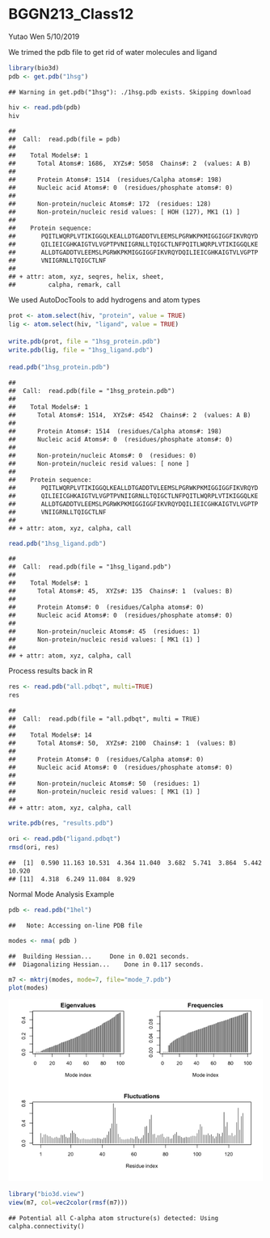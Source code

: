 BGGN213\_Class12
================
Yutao Wen
5/10/2019

We trimed the pdb file to get rid of water molecules and ligand

``` r
library(bio3d)
pdb <- get.pdb("1hsg")
```

    ## Warning in get.pdb("1hsg"): ./1hsg.pdb exists. Skipping download

``` r
hiv <- read.pdb(pdb)
hiv
```

    ## 
    ##  Call:  read.pdb(file = pdb)
    ## 
    ##    Total Models#: 1
    ##      Total Atoms#: 1686,  XYZs#: 5058  Chains#: 2  (values: A B)
    ## 
    ##      Protein Atoms#: 1514  (residues/Calpha atoms#: 198)
    ##      Nucleic acid Atoms#: 0  (residues/phosphate atoms#: 0)
    ## 
    ##      Non-protein/nucleic Atoms#: 172  (residues: 128)
    ##      Non-protein/nucleic resid values: [ HOH (127), MK1 (1) ]
    ## 
    ##    Protein sequence:
    ##       PQITLWQRPLVTIKIGGQLKEALLDTGADDTVLEEMSLPGRWKPKMIGGIGGFIKVRQYD
    ##       QILIEICGHKAIGTVLVGPTPVNIIGRNLLTQIGCTLNFPQITLWQRPLVTIKIGGQLKE
    ##       ALLDTGADDTVLEEMSLPGRWKPKMIGGIGGFIKVRQYDQILIEICGHKAIGTVLVGPTP
    ##       VNIIGRNLLTQIGCTLNF
    ## 
    ## + attr: atom, xyz, seqres, helix, sheet,
    ##         calpha, remark, call

We used AutoDocTools to add hydrogens and atom types

``` r
prot <- atom.select(hiv, "protein", value = TRUE)
lig <- atom.select(hiv, "ligand", value = TRUE)

write.pdb(prot, file = "1hsg_protein.pdb")
write.pdb(lig, file = "1hsg_ligand.pdb")

read.pdb("1hsg_protein.pdb")
```

    ## 
    ##  Call:  read.pdb(file = "1hsg_protein.pdb")
    ## 
    ##    Total Models#: 1
    ##      Total Atoms#: 1514,  XYZs#: 4542  Chains#: 2  (values: A B)
    ## 
    ##      Protein Atoms#: 1514  (residues/Calpha atoms#: 198)
    ##      Nucleic acid Atoms#: 0  (residues/phosphate atoms#: 0)
    ## 
    ##      Non-protein/nucleic Atoms#: 0  (residues: 0)
    ##      Non-protein/nucleic resid values: [ none ]
    ## 
    ##    Protein sequence:
    ##       PQITLWQRPLVTIKIGGQLKEALLDTGADDTVLEEMSLPGRWKPKMIGGIGGFIKVRQYD
    ##       QILIEICGHKAIGTVLVGPTPVNIIGRNLLTQIGCTLNFPQITLWQRPLVTIKIGGQLKE
    ##       ALLDTGADDTVLEEMSLPGRWKPKMIGGIGGFIKVRQYDQILIEICGHKAIGTVLVGPTP
    ##       VNIIGRNLLTQIGCTLNF
    ## 
    ## + attr: atom, xyz, calpha, call

``` r
read.pdb("1hsg_ligand.pdb")
```

    ## 
    ##  Call:  read.pdb(file = "1hsg_ligand.pdb")
    ## 
    ##    Total Models#: 1
    ##      Total Atoms#: 45,  XYZs#: 135  Chains#: 1  (values: B)
    ## 
    ##      Protein Atoms#: 0  (residues/Calpha atoms#: 0)
    ##      Nucleic acid Atoms#: 0  (residues/phosphate atoms#: 0)
    ## 
    ##      Non-protein/nucleic Atoms#: 45  (residues: 1)
    ##      Non-protein/nucleic resid values: [ MK1 (1) ]
    ## 
    ## + attr: atom, xyz, calpha, call

Process results back in R

``` r
res <- read.pdb("all.pdbqt", multi=TRUE) 
res
```

    ## 
    ##  Call:  read.pdb(file = "all.pdbqt", multi = TRUE)
    ## 
    ##    Total Models#: 14
    ##      Total Atoms#: 50,  XYZs#: 2100  Chains#: 1  (values: B)
    ## 
    ##      Protein Atoms#: 0  (residues/Calpha atoms#: 0)
    ##      Nucleic acid Atoms#: 0  (residues/phosphate atoms#: 0)
    ## 
    ##      Non-protein/nucleic Atoms#: 50  (residues: 1)
    ##      Non-protein/nucleic resid values: [ MK1 (1) ]
    ## 
    ## + attr: atom, xyz, calpha, call

``` r
write.pdb(res, "results.pdb")
```

``` r
ori <- read.pdb("ligand.pdbqt")
rmsd(ori, res)
```

    ##  [1]  0.590 11.163 10.531  4.364 11.040  3.682  5.741  3.864  5.442 10.920
    ## [11]  4.318  6.249 11.084  8.929

Normal Mode Analysis Example

``` r
pdb <- read.pdb("1hel")
```

    ##   Note: Accessing on-line PDB file

``` r
modes <- nma( pdb )
```

    ##  Building Hessian...     Done in 0.021 seconds.
    ##  Diagonalizing Hessian...    Done in 0.117 seconds.

``` r
m7 <- mktrj(modes, mode=7, file="mode_7.pdb")
plot(modes)
```

![](BGGN213_Class12_files/figure-markdown_github/unnamed-chunk-5-1.png)

``` r
library("bio3d.view")
view(m7, col=vec2color(rmsf(m7)))
```

    ## Potential all C-alpha atom structure(s) detected: Using calpha.connectivity()
